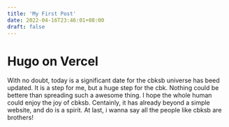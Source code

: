 ```yaml
---
title: 'My First Post'
date: 2022-04-16T23:46:01+08:00
draft: false
---
```


# Hugo on Vercel

With no doubt, today is a significant date for the cbksb universe has beed updated.
It is a step for me, but a huge step for the cbk.
Nothing could be bettere than spreading such a awesome thing.
I hope the whole human could enjoy the joy of cbksb.
Centainly, it has already beyond a simple website, and do is a spirit.
At last, i wanna say all the people like cbksb are brothers!